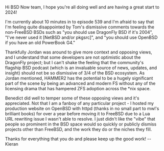 Hi BSD Now team, I hope you're all doing well and are having a great start to 2024!

I'm currently about 10 minutes in to episode 539 and I'm afraid to say that I'm feeling quite disappointed by Tom's dismissive comments towards the non-FreeBSD BSDs such as "you should use DragonFly BSD if it's 2004", "I've never used it [NetBSD and/or pkgsrc]", and "you should use OpenBSD if you have an old PowerBook G4." 

Thankfully Jordan was around to give more context and opposing views, and I understand that some developers are not optimistic about the DragonFly project; but I can't shake the feeling that the community's flagship BSD podcast (which is an invaluable source of news, updates, and insight) should not be so dismissive of 3/4 of the BSD ecosystem. As Jordan mentioned, HAMMER2 has the potential to be a hugely significant part of the scene by being an advanced and modern FS without any of the licensing drama that has hampered ZFS adoption across the *nix space.

Benedict did well to temper some of these opposing views and it's appreciated. Not that I am a fanboy of any particular project - I hosted my production website on OpenBSD with httpd (thanks in no small part to mwl's brilliant books) for over a year before moving it to FreeBSD due to a Lua URL rewriting issue I wasn't able to resolve. I just didn't like the "vibe" that people so prominent in the BSD space would so quickly or publicly dismiss projects other than FreeBSD, and the work they do or the niches they fill.

Thanks for everything that you do and please keep up the good work!
--Kieran
